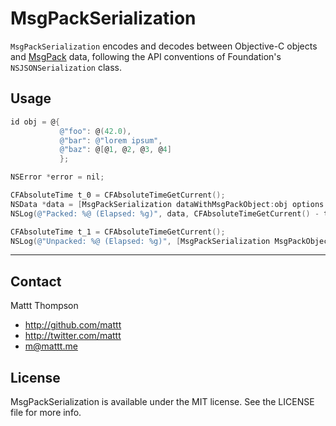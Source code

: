 MsgPackSerialization
====================

`MsgPackSerialization` encodes and decodes between Objective-C objects and [MsgPack](http://msgpack.org) data, following the API conventions of Foundation's `NSJSONSerialization` class.

## Usage

```objective-c
id obj = @{
           @"foo": @(42.0),
           @"bar": @"lorem ipsum",
           @"baz": @[@1, @2, @3, @4]
           };

NSError *error = nil;

CFAbsoluteTime t_0 = CFAbsoluteTimeGetCurrent();
NSData *data = [MsgPackSerialization dataWithMsgPackObject:obj options:0 error:&error];
NSLog(@"Packed: %@ (Elapsed: %g)", data, CFAbsoluteTimeGetCurrent() - t_0);

CFAbsoluteTime t_1 = CFAbsoluteTimeGetCurrent();
NSLog(@"Unpacked: %@ (Elapsed: %g)", [MsgPackSerialization MsgPackObjectWithData:data options:0 error:&error], CFAbsoluteTimeGetCurrent() - t_1);
```

---

## Contact

Mattt Thompson

- http://github.com/mattt
- http://twitter.com/mattt
- m@mattt.me

## License

MsgPackSerialization is available under the MIT license. See the LICENSE file for more info.
